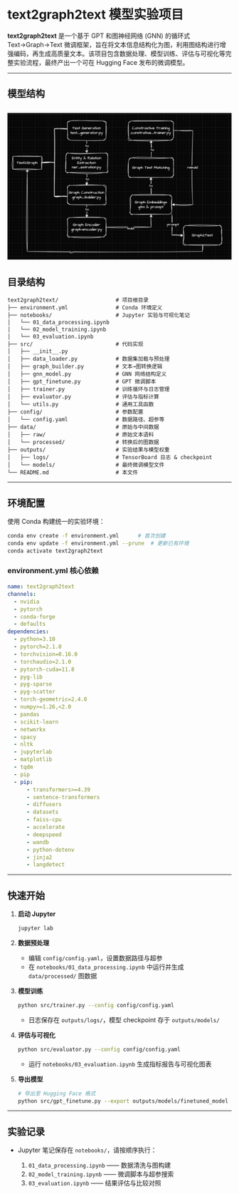 # text2graph2text 模型实验项目

**text2graph2text** 是一个基于 GPT 和图神经网络 (GNN) 的循环式 Text→Graph→Text 微调框架，旨在将文本信息结构化为图，利用图结构进行增强编码，再生成高质量文本。该项目包含数据处理、模型训练、评估与可视化等完整实验流程，最终产出一个可在 Hugging Face 发布的微调模型。

---

## 模型结构
![text2graph2text-model](./public/model_structure.png)
---

## 目录结构

```
text2graph2text/                  # 项目根目录
├── environment.yml               # Conda 环境定义
├── notebooks/                    # Jupyter 实验与可视化笔记
│   └── 01_data_processing.ipynb
│   └── 02_model_training.ipynb
│   └── 03_evaluation.ipynb
├── src/                          # 代码实现
│   ├── __init__.py
│   ├── data_loader.py            # 数据集加载与预处理
│   ├── graph_builder.py          # 文本→图转换逻辑
│   ├── gnn_model.py              # GNN 网络结构定义
│   ├── gpt_finetune.py           # GPT 微调脚本
│   ├── trainer.py                # 训练循环与日志管理
│   ├── evaluator.py              # 评估与指标计算
│   └── utils.py                  # 通用工具函数
├── config/                       # 参数配置
│   └── config.yaml               # 数据路径、超参等
├── data/                         # 原始与中间数据
│   ├── raw/                      # 原始文本语料
│   └── processed/                # 转换后的图数据
├── outputs/                      # 实验结果与模型权重
│   ├── logs/                     # TensorBoard 日志 & checkpoint
│   └── models/                   # 最终微调模型文件
└── README.md                     # 本文件
```

---

## 环境配置

使用 Conda 构建统一的实验环境：

```bash
conda env create -f environment.yml      # 首次创建
conda env update -f environment.yml --prune  # 更新已有环境
conda activate text2graph2text
```

### environment.yml 核心依赖

```yaml
name: text2graph2text
channels:
  - nvidia
  - pytorch
  - conda-forge
  - defaults
dependencies:
  - python=3.10
  - pytorch=2.1.0
  - torchvision=0.16.0
  - torchaudio=2.1.0
  - pytorch-cuda=11.8
  - pyg-lib
  - pyg-sparse
  - pyg-scatter
  - torch-geometric=2.4.0
  - numpy>=1.26,<2.0
  - pandas
  - scikit-learn
  - networkx
  - spacy
  - nltk
  - jupyterlab
  - matplotlib
  - tqdm
  - pip
  - pip:
      - transformers>=4.39
      - sentence-transformers
      - diffusers
      - datasets
      - faiss-cpu
      - accelerate
      - deepspeed
      - wandb
      - python-dotenv
      - jinja2
      - langdetect
```

---

## 快速开始

1. **启动 Jupyter**

   ```bash
   jupyter lab
   ```
2. **数据预处理**

   * 编辑 `config/config.yaml`，设置数据路径与超参
   * 在 `notebooks/01_data_processing.ipynb` 中运行并生成 `data/processed/` 图数据
3. **模型训练**

   ```bash
   python src/trainer.py --config config/config.yaml
   ```

   * 日志保存在 `outputs/logs/`，模型 checkpoint 存于 `outputs/models/`
4. **评估与可视化**

   ```bash
   python src/evaluator.py --config config/config.yaml
   ```

   * 运行 `notebooks/03_evaluation.ipynb` 生成指标报告与可视化图表
5. **导出模型**

   ```bash
   # 导出至 Hugging Face 格式
   python src/gpt_finetune.py --export outputs/models/finetuned_model
   ```

---

## 实验记录

* Jupyter 笔记保存在 `notebooks/`，请按顺序执行：

  1. `01_data_processing.ipynb`  —— 数据清洗与图构建
  2. `02_model_training.ipynb`   —— 微调脚本与超参搜索
  3. `03_evaluation.ipynb`       —— 结果评估与比较对照